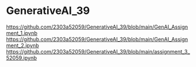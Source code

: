 # GenerativeAI_39
https://github.com/2303a52059/GenerativeAI_39/blob/main/GenAI_Assignment_1.ipynb
https://github.com/2303a52059/GenerativeAI_39/blob/main/GenAI_Assignment_2.ipynb
https://github.com/2303a52059/GenerativeAI_39/blob/main/assignment_3_52059.ipynb
